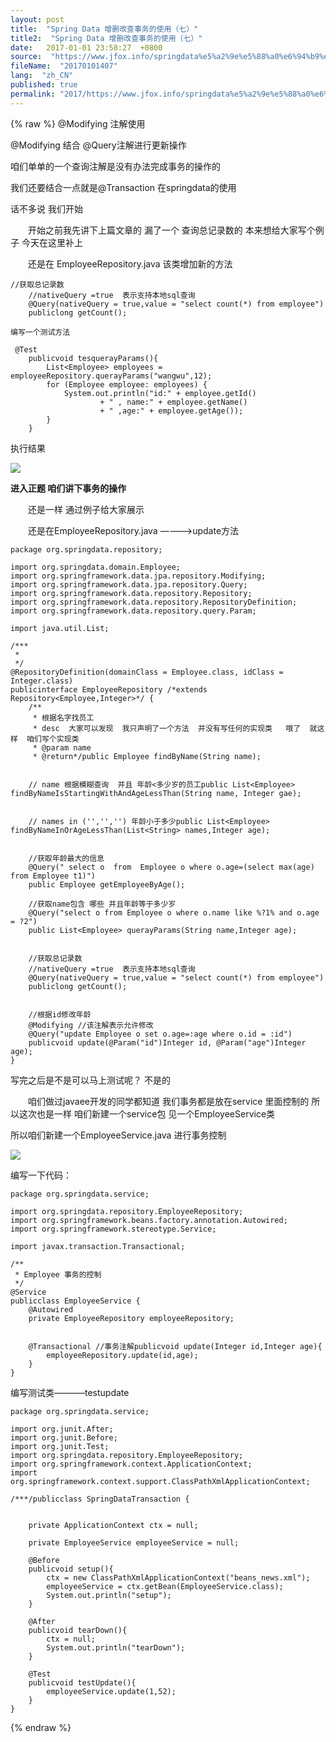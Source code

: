 ```yaml
---
layout: post
title:  "Spring Data 增删改查事务的使用（七）"
title2:  "Spring Data 增删改查事务的使用（七）"
date:   2017-01-01 23:58:27  +0800
source:  "https://www.jfox.info/springdata%e5%a2%9e%e5%88%a0%e6%94%b9%e6%9f%a5%e4%ba%8b%e5%8a%a1%e7%9a%84%e4%bd%bf%e7%94%a8%e4%b8%83.html"
fileName:  "20170101407"
lang:  "zh_CN"
published: true
permalink: "2017/https://www.jfox.info/springdata%e5%a2%9e%e5%88%a0%e6%94%b9%e6%9f%a5%e4%ba%8b%e5%8a%a1%e7%9a%84%e4%bd%bf%e7%94%a8%e4%b8%83.html"
---
```

{% raw %}
@Modifying 注解使用

@Modifying 结合 @Query注解进行更新操作

咱们单单的一个查询注解是没有办法完成事务的操作的

我们还要结合一点就是@Transaction 在springdata的使用

话不多说 我们开始

　　开始之前我先讲下上篇文章的 漏了一个 查询总记录数的  本来想给大家写个例子   今天在这里补上

　　还是在 EmployeeRepository.java 该类增加新的方法

    //获取总记录数
        //nativeQuery =true  表示支持本地sql查询
        @Query(nativeQuery = true,value = "select count(*) from employee")
        publiclong getCount();

    编写一个测试方法

     @Test
        publicvoid tesquerayParams(){
            List<Employee> employees = employeeRepository.querayParams("wangwu",12);
            for (Employee employee: employees) {
                System.out.println("id:" + employee.getId()
                        + " , name:" + employee.getName()
                        + " ,age:" + employee.getAge());
            }
        }

 执行结果

![](/wp-content/uploads/2017/07/1501336641.png)

**进入正题  咱们讲下事务的操作**

　　还是一样 通过例子给大家展示

　　还是在EmployeeRepository.java  ———->update方法

    package org.springdata.repository;
    
    import org.springdata.domain.Employee;
    import org.springframework.data.jpa.repository.Modifying;
    import org.springframework.data.jpa.repository.Query;
    import org.springframework.data.repository.Repository;
    import org.springframework.data.repository.RepositoryDefinition;
    import org.springframework.data.repository.query.Param;
    
    import java.util.List;
    
    /***
     *
     */
    @RepositoryDefinition(domainClass = Employee.class, idClass = Integer.class)
    publicinterface EmployeeRepository /*extends Repository<Employee,Integer>*/ {
        /**
         * 根据名字找员工
         * desc  大家可以发现  我只声明了一个方法  并没有写任何的实现类   哦了  就这样  咱们写个实现类
         * @param name
         * @return*/public Employee findByName(String name);
    
    
        // name 根据模糊查询  并且 年龄<多少岁的员工public List<Employee> findByNameIsStartingWithAndAgeLessThan(String name, Integer gae);
    
    
        // names in ('','','') 年龄小于多少public List<Employee> findByNameInOrAgeLessThan(List<String> names,Integer age);
    
    
        //获取年龄最大的信息
        @Query(" select o  from  Employee o where o.age=(select max(age) from Employee t1)")
        public Employee getEmployeeByAge();
    
        //获取name包含 哪些 并且年龄等于多少岁
        @Query("select o from Employee o where o.name like %?1% and o.age = ?2")
        public List<Employee> querayParams(String name,Integer age);
    
    
        //获取总记录数
        //nativeQuery =true  表示支持本地sql查询
        @Query(nativeQuery = true,value = "select count(*) from employee")
        publiclong getCount();
    
    
        //根据id修改年龄
        @Modifying //该注解表示允许修改
        @Query("update Employee o set o.age=:age where o.id = :id")
        publicvoid update(@Param("id")Integer id, @Param("age")Integer age);
    }

写完之后是不是可以马上测试呢？  不是的

　　咱们做过javaee开发的同学都知道  我们事务都是放在service 里面控制的 所以这次也是一样  咱们新建一个service包  见一个EmployeeService类

所以咱们新建一个EmployeeService.java 进行事务控制

![](/wp-content/uploads/2017/07/1501336642.png)

编写一下代码：

    package org.springdata.service;
    
    import org.springdata.repository.EmployeeRepository;
    import org.springframework.beans.factory.annotation.Autowired;
    import org.springframework.stereotype.Service;
    
    import javax.transaction.Transactional;
    
    /**
     * Employee 事务的控制
     */
    @Service
    publicclass EmployeeService {
        @Autowired
        private EmployeeRepository employeeRepository;
    
    
        @Transactional //事务注解publicvoid update(Integer id,Integer age){
            employeeRepository.update(id,age);
        }
    }

 编写测试类———–testupdate

    package org.springdata.service;
    
    import org.junit.After;
    import org.junit.Before;
    import org.junit.Test;
    import org.springdata.repository.EmployeeRepository;
    import org.springframework.context.ApplicationContext;
    import org.springframework.context.support.ClassPathXmlApplicationContext;
    
    /***/publicclass SpringDataTransaction {
    
    
        private ApplicationContext ctx = null;
    
        private EmployeeService employeeService = null;
    
        @Before
        publicvoid setup(){
            ctx = new ClassPathXmlApplicationContext("beans_news.xml");
            employeeService = ctx.getBean(EmployeeService.class);
            System.out.println("setup");
        }
    
        @After
        publicvoid tearDown(){
            ctx = null;
            System.out.println("tearDown");
        }
    
        @Test
        publicvoid testUpdate(){
            employeeService.update(1,52);
        }
    }
{% endraw %}
